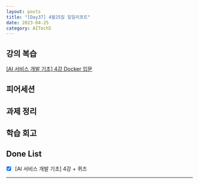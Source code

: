 ```yaml
---
layout: posts
title: "[Day37] 4월25일 일일리포트"
date: 2023-04-25
category: AITech5
---
```


## 강의 복습

[[AI 서비스 개발 기초] 4강 Docker 입문](https://www.notion.so/AI-4-Docker-64ba51f0b2e846f5bd7098e0cc388006) 

## 피어세션

## 과제 정리

## 학습 회고

## Done List

- [x]  [AI 서비스 개발 기초] 4강 + 퀴즈

---
